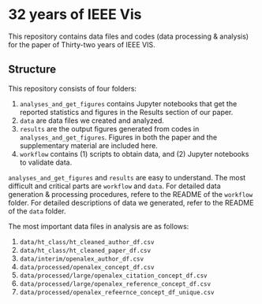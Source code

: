 # 32 years of IEEE Vis

This repository contains data files and codes (data processing & analysis) for the paper of Thirty-two years of IEEE VIS. 

## Structure 

This repository consists of four folders:
  1. `analyses_and_get_figures` contains Jupyter notebooks that get the reported statistics and figures in the Results section of our paper. 
  2. `data` are data files we created and analyzed.
  3. `results` are the output figures generated from codes in `analyses_and_get_figures`. Figures in both the paper and the supplementary material are included here. 
  4. `workflow` contains (1) scripts to obtain data, and (2) Jupyter notebooks to validate data. 

`analyses_and_get_figures` and `results` are easy to understand. The most difficult and critical parts are `workflow` and `data`. For detailed data generation & processing procedures, refere to the README of the `workflow` folder. For detailed descriptions of data we generated, refer to the README of the `data` folder. 

The most important data files in analysis are as follows:

  1. `data/ht_class/ht_cleaned_author_df.csv`
  2. `data/ht_class/ht_cleaned_paper_df.csv`
  3. `data/interim/openalex_author_df.csv`
  4. `data/processed/openalex_concept_df.csv`
  5. `data/processed/large/openalex_citation_concept_df.csv`
  6. `data/processed/large/openalex_reference_concept_df.csv`
  7. `data/processed/openalex_refeernce_concept_df_unique.csv`


